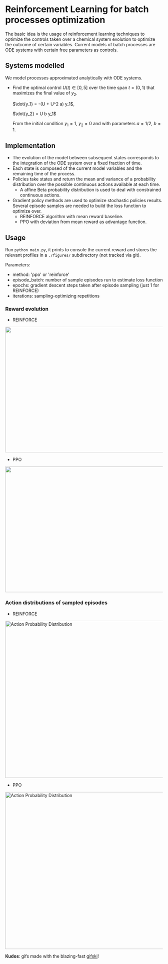 # Reinforcement Learning for batch processes optimization

The basic idea is the usage of reinforcement learning techniques to optimize the controls
taken over a chemical system evolution to optimize the outcome of certain variables.
Current models of batch processes are ODE systems with certain free parameters as controls.

## Systems modelled

We model processes approximated analytically with ODE systems.

* Find the optimal control $`U(t) \in [0,5]`$ over the time span $`t = (0,1)`$
    that maximizes the final value of $`y_2`$.

    $`\dot{y_1} = -(U + U^2 a) y_1`$,

    $`\dot{y_2} = U b y_1`$

    From the initial condition $`y_1 = 1`$, $`y_2 = 0`$
    and with parameters $`a = 1/2`$, $`b = 1`$.

## Implementation

* The evolution of the model between subsequent states corresponds to the integration of the
    ODE system over a fixed fraction of time.
* Each state is composed of the current model variables and the remaining time of the process.
* Policies take states and return the mean and variance of a probability distribution over
  the possible continuous actions available at each time.
  * A affine Beta probability distribution is used to deal with constrained continuous actions.
* Gradient policy methods are used to optimize stochastic policies results.
  Several episode samples are needed to build the loss function to optimize over.
  * REINFORCE algorithm with mean reward baseline.
  * PPO with deviation from mean reward as advantage function.

## Usage

Run `python main.py`, it prints to console the current reward and
stores the relevant profiles in a `./figures/` subdirectory (not tracked via git).

Parameters:

* method: 'ppo' or 'reinforce'
* episode_batch: number of sample episodes run to estimate loss function
* epochs: gradient descent steps taken after episode sampling (just 1 for REINFORCE)
* iterations: sampling-optimizing repetitions

### Reward evolution

* REINFORCE

<img src="https://i.imgur.com/3BQDNKp.png"  width="600" height="400">

* PPO

<img src="https://i.imgur.com/65JxgQ1.png"  width="600" height="400">

### Action distributions of sampled episodes

* REINFORCE

<img src="https://i.imgur.com/DMOoLJc.gif" alt="Action Probability Distribution" width="1000" height="500" align="middle">

* PPO

<img src="https://i.imgur.com/ECyvYGz.gif" alt="Action Probability Distribution" width="1000" height="500" align="middle">

**Kudos**: gifs made with the blazing-fast [gifski](https://github.com/ImageOptim/gifski)!
